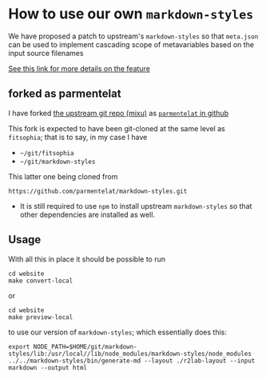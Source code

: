 # How to use our own `markdown-styles`

We have proposed a patch to upstream's `markdown-styles` so that `meta.json` can be used to implement cascading scope of metavariables based on the input source filenames

[See this link for more details on the feature](https://github.com/parmentelat/markdown-styles/commit/551e344fdabc7a66dcf1e78fb30d15b37d2f2b55)

## forked as parmentelat

I have forked [the upstream git repo (mixu)](https://github.com/mixu/markdown-styles) as [`parmentelat` in github](https://github.com/parmentelat/markdown-styles)

This fork is expected to have been git-cloned at the same level as `fitsophia`; that is to say, in my case I have

  * `~/git/fitsophia`
  * `~/git/markdown-styles`
    
This latter one being cloned from

    https://github.com/parmentelat/markdown-styles.git

* It is still required to use `npm` to install upstream `markdown-styles` so that other dependencies are installed as well.

## Usage

With all this in place it should be possible to run

	cd website
	make convert-local

or

	cd website
	make preview-local
	
to use our version of `markdown-styles`; which essentially does this:

    export NODE_PATH=$HOME/git/markdown-styles/lib:/usr/local//lib/node_modules/markdown-styles/node_modules
    ../../markdown-styles/bin/generate-md --layout ./r2lab-layout --input markdown --output html
